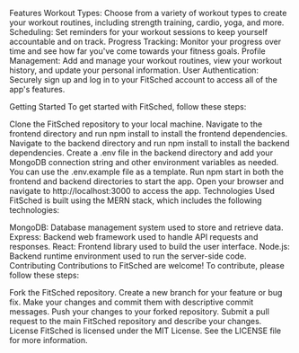 Features
Workout Types: Choose from a variety of workout types to create your workout routines, including strength training, cardio, yoga, and more.
Scheduling: Set reminders for your workout sessions to keep yourself accountable and on track.
Progress Tracking: Monitor your progress over time and see how far you've come towards your fitness goals.
Profile Management: Add and manage your workout routines, view your workout history, and update your personal information.
User Authentication: Securely sign up and log in to your FitSched account to access all of the app's features.

Getting Started
To get started with FitSched, follow these steps:

Clone the FitSched repository to your local machine.
Navigate to the frontend directory and run npm install to install the frontend dependencies.
Navigate to the backend directory and run npm install to install the backend dependencies.
Create a .env file in the backend directory and add your MongoDB connection string and other environment variables as needed. You can use the .env.example file as a template.
Run npm start in both the frontend and backend directories to start the app.
Open your browser and navigate to http://localhost:3000 to access the app.
Technologies Used
FitSched is built using the MERN stack, which includes the following technologies:

MongoDB: Database management system used to store and retrieve data.
Express: Backend web framework used to handle API requests and responses.
React: Frontend library used to build the user interface.
Node.js: Backend runtime environment used to run the server-side code.
Contributing
Contributions to FitSched are welcome! To contribute, please follow these steps:

Fork the FitSched repository.
Create a new branch for your feature or bug fix.
Make your changes and commit them with descriptive commit messages.
Push your changes to your forked repository.
Submit a pull request to the main FitSched repository and describe your changes.
License
FitSched is licensed under the MIT License. See the LICENSE file for more information.

